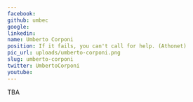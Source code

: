 ```yaml
---
facebook: 
github: umbec
google: 
linkedin: 
name: Umberto Corponi
position: If it fails, you can't call for help. (Athonet)
pic_url: uploads/umberto-corponi.png
slug: umberto-corponi
twitter: UmbertoCorponi
youtube: 
---
```

<p>TBA</p>

